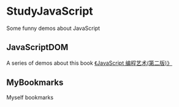 # StudyJavaScript
Some funny demos about JavaScript

## JavaScriptDOM  
A series of demos about this book [《JavaScript 编程艺术(第二版)》](https://book.douban.com/subject/6038371/)  

## MyBookmarks 
Myself bookmarks